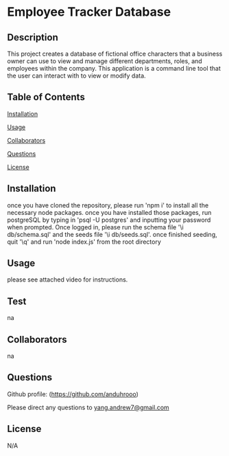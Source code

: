 # Employee Tracker Database


## Description

This project creates a database of fictional office characters that a business owner can use to view and manage different departments, roles, and employees within the company. This application is a command line tool that the user can interact with to view or modify data.

## Table of Contents

[Installation](#installation)

[Usage](#usage)

[Collaborators](#collaborators)

[Questions](#questions)

[License](#license)

## Installation

once you have cloned the repository, please run 'npm i' to install all the necessary node packages. once you have installed those packages, run postgreSQL by typing in 'psql -U postgres' and inputting your password when prompted. Once logged in, please run the schema file '\i db/schema.sql' and the seeds file '\i db/seeds.sql'. once finished seeding, quit '\q' and run 'node index.js' from the root directory

## Usage

please see attached video for instructions.

## Test

na

## Collaborators

na

## Questions

Github profile: (https://github.com/anduhrooo)

Please direct any questions to yang.andrew7@gmail.com

## License

N/A